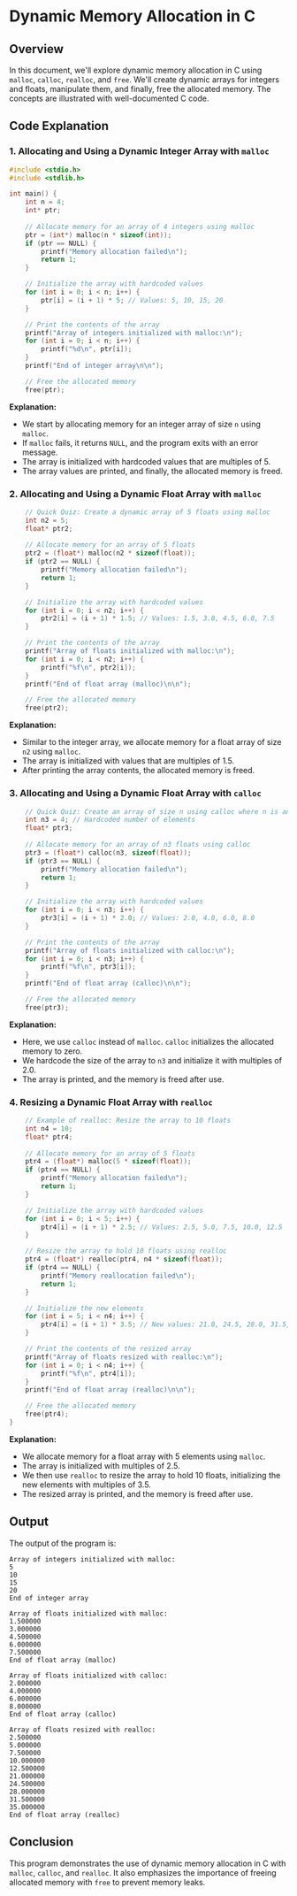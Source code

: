 # Dynamic Memory Allocation in C

## Overview

In this document, we'll explore dynamic memory allocation in C using `malloc`, `calloc`, `realloc`, and `free`. We'll create dynamic arrays for integers and floats, manipulate them, and finally, free the allocated memory. The concepts are illustrated with well-documented C code.

## Code Explanation

### 1. Allocating and Using a Dynamic Integer Array with `malloc`

```c
#include <stdio.h> 
#include <stdlib.h>

int main() {
    int n = 4;
    int* ptr;
    
    // Allocate memory for an array of 4 integers using malloc
    ptr = (int*) malloc(n * sizeof(int));
    if (ptr == NULL) {
        printf("Memory allocation failed\n");
        return 1;
    }

    // Initialize the array with hardcoded values
    for (int i = 0; i < n; i++) {
        ptr[i] = (i + 1) * 5; // Values: 5, 10, 15, 20
    }

    // Print the contents of the array
    printf("Array of integers initialized with malloc:\n");
    for (int i = 0; i < n; i++) {
        printf("%d\n", ptr[i]);
    }
    printf("End of integer array\n\n");

    // Free the allocated memory
    free(ptr);
```

**Explanation:**

- We start by allocating memory for an integer array of size `n` using `malloc`. 
- If `malloc` fails, it returns `NULL`, and the program exits with an error message.
- The array is initialized with hardcoded values that are multiples of 5.
- The array values are printed, and finally, the allocated memory is freed.

### 2. Allocating and Using a Dynamic Float Array with `malloc`

```c
    // Quick Quiz: Create a dynamic array of 5 floats using malloc
    int n2 = 5;
    float* ptr2;
    
    // Allocate memory for an array of 5 floats
    ptr2 = (float*) malloc(n2 * sizeof(float));
    if (ptr2 == NULL) {
        printf("Memory allocation failed\n");
        return 1;
    }

    // Initialize the array with hardcoded values
    for (int i = 0; i < n2; i++) {
        ptr2[i] = (i + 1) * 1.5; // Values: 1.5, 3.0, 4.5, 6.0, 7.5
    }

    // Print the contents of the array
    printf("Array of floats initialized with malloc:\n");
    for (int i = 0; i < n2; i++) {
        printf("%f\n", ptr2[i]);
    }
    printf("End of float array (malloc)\n\n");

    // Free the allocated memory
    free(ptr2);
```

**Explanation:**

- Similar to the integer array, we allocate memory for a float array of size `n2` using `malloc`.
- The array is initialized with values that are multiples of 1.5.
- After printing the array contents, the allocated memory is freed.

### 3. Allocating and Using a Dynamic Float Array with `calloc`

```c
    // Quick Quiz: Create an array of size n using calloc where n is an integer entered by the user
    int n3 = 4; // Hardcoded number of elements
    float* ptr3;
    
    // Allocate memory for an array of n3 floats using calloc
    ptr3 = (float*) calloc(n3, sizeof(float));
    if (ptr3 == NULL) {
        printf("Memory allocation failed\n");
        return 1;
    }

    // Initialize the array with hardcoded values
    for (int i = 0; i < n3; i++) {
        ptr3[i] = (i + 1) * 2.0; // Values: 2.0, 4.0, 6.0, 8.0
    }

    // Print the contents of the array
    printf("Array of floats initialized with calloc:\n");
    for (int i = 0; i < n3; i++) {
        printf("%f\n", ptr3[i]);
    }
    printf("End of float array (calloc)\n\n");

    // Free the allocated memory
    free(ptr3);
```

**Explanation:**

- Here, we use `calloc` instead of `malloc`. `calloc` initializes the allocated memory to zero.
- We hardcode the size of the array to `n3` and initialize it with multiples of 2.0.
- The array is printed, and the memory is freed after use.

### 4. Resizing a Dynamic Float Array with `realloc`

```c
    // Example of realloc: Resize the array to 10 floats
    int n4 = 10;
    float* ptr4;
    
    // Allocate memory for an array of 5 floats
    ptr4 = (float*) malloc(5 * sizeof(float));
    if (ptr4 == NULL) {
        printf("Memory allocation failed\n");
        return 1;
    }

    // Initialize the array with hardcoded values
    for (int i = 0; i < 5; i++) {
        ptr4[i] = (i + 1) * 2.5; // Values: 2.5, 5.0, 7.5, 10.0, 12.5
    }

    // Resize the array to hold 10 floats using realloc
    ptr4 = (float*) realloc(ptr4, n4 * sizeof(float));
    if (ptr4 == NULL) {
        printf("Memory reallocation failed\n");
        return 1;
    }

    // Initialize the new elements
    for (int i = 5; i < n4; i++) {
        ptr4[i] = (i + 1) * 3.5; // New values: 21.0, 24.5, 28.0, 31.5, 35.0
    }

    // Print the contents of the resized array
    printf("Array of floats resized with realloc:\n");
    for (int i = 0; i < n4; i++) {
        printf("%f\n", ptr4[i]);
    }
    printf("End of float array (realloc)\n\n");

    // Free the allocated memory
    free(ptr4);
}
```

**Explanation:**

- We allocate memory for a float array with 5 elements using `malloc`.
- The array is initialized with multiples of 2.5.
- We then use `realloc` to resize the array to hold 10 floats, initializing the new elements with multiples of 3.5.
- The resized array is printed, and the memory is freed after use.

## Output

The output of the program is:

```
Array of integers initialized with malloc:
5
10
15
20
End of integer array

Array of floats initialized with malloc:
1.500000
3.000000
4.500000
6.000000
7.500000
End of float array (malloc)

Array of floats initialized with calloc:
2.000000
4.000000
6.000000
8.000000
End of float array (calloc)

Array of floats resized with realloc:
2.500000
5.000000
7.500000
10.000000
12.500000
21.000000
24.500000
28.000000
31.500000
35.000000
End of float array (realloc)
```

## Conclusion

This program demonstrates the use of dynamic memory allocation in C with `malloc`, `calloc`, and `realloc`. It also emphasizes the importance of freeing allocated memory with `free` to prevent memory leaks.